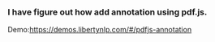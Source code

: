 ### I have figure out how add annotation using pdf.js.
Demo:https://demos.libertynlp.com/#/pdfjs-annotation
